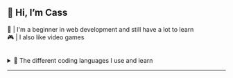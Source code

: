 ## 👋 Hi, I’m Cass
🌱 | I'm a beginner in web development and still have a lot to learn 
<br>
🎮 | I also like video games 
<!---, newbie to fivem development <img alt="cfx.re" src="https://forum.cfx.re/uploads/default/original/2X/a/a55c1dc01f0e5bf2ec6892abd0c2bc9adaedc2b9.png" height=15 width=15>--->
<br>
<details>
  <summary> 📖 The different coding languages I use and learn</summary>
  <ul>
    <li>
       HTML
    </li>
    <li>
      CSS - Sass 
    </li>
    <li>
       Javascript 
    </li>
  </ul>
</details>
<!---<picture>
  <img alt="lua" src="https://cdn.jsdelivr.net/gh/devicons/devicon/icons/lua/lua-plain-wordmark.svg" height=45 width=45>
</picture>--->
<hr>



<!---
casl0x/casl0x is a ✨ special ✨ repository because its `README.md` (this file) appears on your GitHub profile.
You can click the Preview link to take a look at your changes.
--->
